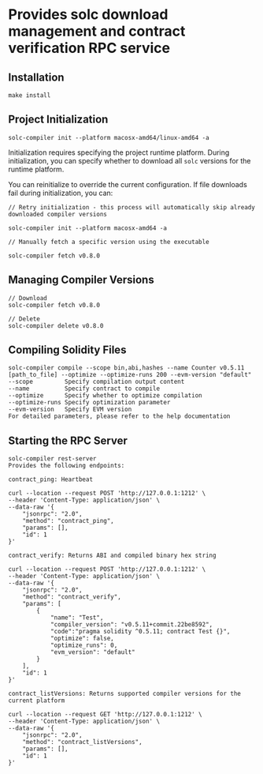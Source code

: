 # Provides solc download management and contract verification RPC service

## Installation
```
make install
```

## Project Initialization
```
solc-compiler init --platform macosx-amd64/linux-amd64 -a
```


Initialization requires specifying the project runtime platform. During initialization, you can specify whether to download all `solc` versions for the runtime platform.

You can reinitialize to override the current configuration. If file downloads fail during initialization, you can:

```
// Retry initialization - this process will automatically skip already downloaded compiler versions

solc-compiler init --platform macosx-amd64 -a

// Manually fetch a specific version using the executable

solc-compiler fetch v0.8.0
```

## Managing Compiler Versions
```
// Download
solc-compiler fetch v0.8.0

// Delete
solc-compiler delete v0.8.0
```

## Compiling Solidity Files
```
solc-compiler compile --scope bin,abi,hashes --name Counter v0.5.11 [path_to_file] --optimize --optimize-runs 200 --evm-version "default"
--scope         Specify compilation output content
--name          Specify contract to compile
--optimize      Specify whether to optimize compilation
--optimize-runs Specify optimization parameter
--evm-version   Specify EVM version
For detailed parameters, please refer to the help documentation
```

## Starting the RPC Server
```
solc-compiler rest-server
Provides the following endpoints:

contract_ping: Heartbeat

curl --location --request POST 'http://127.0.0.1:1212' \
--header 'Content-Type: application/json' \
--data-raw '{
    "jsonrpc": "2.0",
    "method": "contract_ping",
    "params": [],
    "id": 1
}'

contract_verify: Returns ABI and compiled binary hex string

curl --location --request POST 'http://127.0.0.1:1212' \
--header 'Content-Type: application/json' \
--data-raw '{
    "jsonrpc": "2.0",
    "method": "contract_verify",
    "params": [
        {
            "name": "Test",
            "compiler_version": "v0.5.11+commit.22be8592",
            "code":"pragma solidity ^0.5.11; contract Test {}",
	        "optimize": false,
            "optimize_runs": 0,
            "evm_version": "default"
        }
    ],
    "id": 1
}'

contract_listVersions: Returns supported compiler versions for the current platform

curl --location --request GET 'http://127.0.0.1:1212' \
--header 'Content-Type: application/json' \
--data-raw '{
    "jsonrpc": "2.0",
    "method": "contract_listVersions",
    "params": [],
    "id": 1
}'
```
